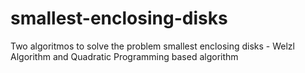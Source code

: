 # smallest-enclosing-disks
Two algoritmos to solve the problem smallest enclosing disks - Welzl Algorithm and Quadratic Programming based algorithm
